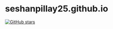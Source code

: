 # seshanpillay25.github.io
[![GitHub stars](https://img.shields.io/github/stars/SeshanPillay25/seshanpillay25.github.io.svg)](https://github.com/SeshanPillay25/seshanpillay25.github.io/stargazers)
